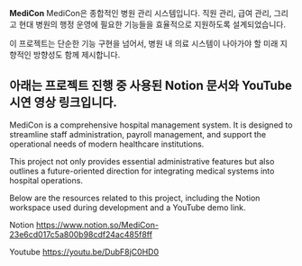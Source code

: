 **MediCon**
MediCon은 종합적인 병원 관리 시스템입니다.
직원 관리, 급여 관리, 그리고 현대 병원의 행정 운영에 필요한 기능들을 효율적으로 지원하도록 설계되었습니다.

이 프로젝트는 단순한 기능 구현을 넘어서, 병원 내 의료 시스템이 나아가야 할 미래 지향적인 방향성도 함께 제시합니다.





아래는 프로젝트 진행 중 사용된 Notion 문서와 YouTube 시연 영상 링크입니다.
--------------------------------------------------------------------------------------------------------
MediCon is a comprehensive hospital management system.
It is designed to streamline staff administration, payroll management, and support the operational needs of modern healthcare institutions.

This project not only provides essential administrative features but also outlines a future-oriented direction for integrating medical systems into hospital operations.

Below are the resources related to this project, including the Notion workspace used during development and a YouTube demo link.

Notion
https://www.notion.so/MediCon-23e6cd017c5a800b98cdf24ac485f8ff

Youtube
https://youtu.be/DubF8jC0HD0
